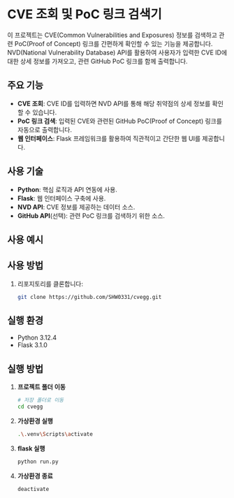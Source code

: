 # CVE 조회 및 PoC 링크 검색기

이 프로젝트는 CVE(Common Vulnerabilities and Exposures) 정보를 검색하고 관련 PoC(Proof of Concept) 링크를 간편하게 확인할 수 있는 기능을 제공합니다.  
NVD(National Vulnerability Database) API를 활용하여 사용자가 입력한 CVE ID에 대한 상세 정보를 가져오고, 관련 GitHub PoC 링크를 함께 출력합니다.

## 주요 기능
- **CVE 조회**: CVE ID를 입력하면 NVD API를 통해 해당 취약점의 상세 정보를 확인할 수 있습니다.
- **PoC 링크 검색**: 입력된 CVE와 관련된 GitHub PoC(Proof of Concept) 링크를 자동으로 출력합니다.
- **웹 인터페이스**: Flask 프레임워크를 활용하여 직관적이고 간단한 웹 UI를 제공합니다.

## 사용 기술
- **Python**: 핵심 로직과 API 연동에 사용.
- **Flask**: 웹 인터페이스 구축에 사용.
- **NVD API**: CVE 정보를 제공하는 데이터 소스.
- **GitHub API**(선택): 관련 PoC 링크를 검색하기 위한 소스.

## 사용 예시


## 사용 방법
1. 리포지토리를 클론합니다:
   ```bash
   git clone https://github.com/SHW0331/cvegg.git

## 실행 환경
- Python 3.12.4
- Flask 3.1.0

## 실행 방법
1. **프로젝트 폴더 이동**
   ```bash
   # 저장 폴더로 이동
   cd cvegg
   
2. **가상환경 실행**
   ```bash
   .\.venv\Scripts\activate

3. **flask 실행**
   ```bash
   python run.py

4. **가상환경 종료**
   ```bash
   deactivate
   

